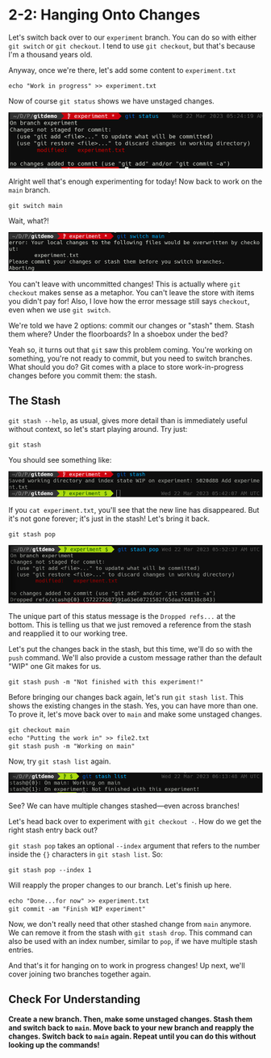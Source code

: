 # 2-2: Hanging Onto Changes

Let's switch back over to our `experiment` branch. You can do so with either `git switch` or `git checkout`. I tend to use `git checkout`, but that's because I'm a thousand years old.

Anyway, once we're there, let's add some content to `experiment.txt`

```shell
echo "Work in progress" >> experiment.txt
```

Now of course `git status` shows we have unstaged changes.

![unstaged changes](/img/git-status-5.png)

Alright well that's enough experimenting for today! Now back to work on the `main` branch.

```shell
git switch main
```

Wait, what?!

![git switch 1](/img/git-switch-1.png)

You can't leave with uncommitted changes! This is actually where `git checkout` makes sense as a metaphor. You can't leave the store with items you didn't pay for! Also, I love how the error message still says `checkout`, even when we use `git switch`.

We're told we have 2 options: commit our changes or "stash" them. Stash them where? Under the floorboards? In a shoebox under the bed?

Yeah so, it turns out that `git` saw this problem coming. You're working on something, you're not ready to commit, but you need to switch branches. What should you do? Git comes with a place to store work-in-progress changes before you commit them: the stash. 

## The Stash

`git stash --help`, as usual, gives more detail than is immediately useful without context, so let's start playing around. Try just:

```shell
git stash
```

You should see something like:

![git stash 1](/img/git-stash-1.png)

If you `cat experiment.txt`, you'll see that the new line has disappeared. But it's not gone forever; it's just in the stash! Let's bring it back.

```
git stash pop
```

![git stash 2](/img/git-stash-2.png)

The unique part of this status message is the `Dropped refs...` at the bottom. This is telling us that we just removed a reference from the stash and reapplied it to our working tree.

Let's put the changes back in the stash, but this time, we'll do so with the `push` command. We'll also provide a custom message rather than the default "WIP" one Git makes for us.

```shell
git stash push -m "Not finished with this experiment!"
```

Before bringing our changes back again, let's run `git stash list`. This shows the existing changes in the stash. Yes, you can have more than one. To prove it, let's move back over to `main` and make some unstaged changes.

```shell
git checkout main
echo "Putting the work in" >> file2.txt
git stash push -m "Working on main"
```

Now, try `git stash list` again.

![git stash 3](/img/git-stash-3.png)

See? We can have multiple changes stashed—even across branches! 

Let's head back over to experiment with `git checkout -`. How do we get the right stash entry back out?

`git stash pop` takes an optional `--index` argument that refers to the number inside the `{}` characters in `git stash list`. So:

```shell
git stash pop --index 1
```

Will reapply the proper changes to our branch. Let's finish up here.

```shell
echo "Done...for now" >> experiment.txt
git commit -am "Finish WIP experiment"
```

Now, we don't really need that other stashed change from `main` anymore. We can remove it from the stash with `git stash drop`. This command can also be used with an index number, similar to `pop`, if we have multiple stash entries.

And that's it for hanging on to work in progress changes! Up next, we'll cover joining two branches together again.


## Check For Understanding

**Create a new branch. Then, make some unstaged changes. Stash them and switch back to `main`. Move back to your new branch and reapply the changes. Switch back to `main` again. Repeat until you can do this without looking up the commands!**

